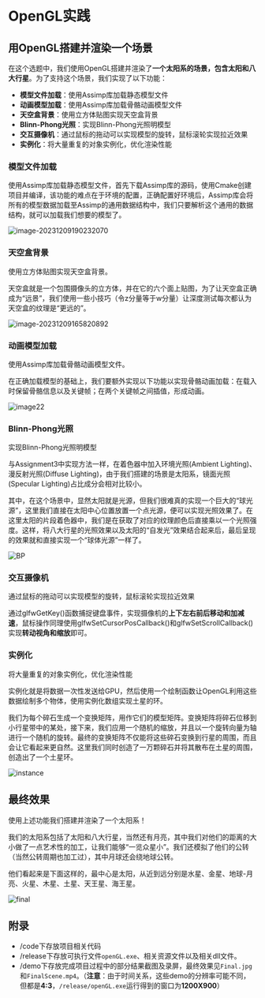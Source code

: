 # **OpenGL实践**

## 用OpenGL搭建并渲染一个场景

在这个选题中，我们使用OpenGL搭建并渲染了**一个太阳系的场景，包含太阳和八大行星**。为了支持这个场景，我们实现了以下功能：

- **模型文件加载**：使用Assimp库加载静态模型文件
- **动画模型加载**：使用Assimp库加载骨骼动画模型文件
- **天空盒背景**：使用立方体贴图实现天空盒背景
- **Blinn-Phong光照**：实现Blinn-Phong光照明模型
- **交互摄像机**：通过鼠标的拖动可以实现模型的旋转，鼠标滚轮实现拉近效果
- **实例化**：将大量重复的对象实例化，优化渲染性能

### 模型文件加载

使用Assimp库加载静态模型文件，首先下载Assimp库的源码，使用Cmake创建项目并编译，该功能的难点在于环境的配置，正确配置好环境后，Assimp库会将所有的模型数据加载至Assimp的通用数据结构中，我们只要解析这个通用的数据结构，就可以加载我们想要的模型了。

![image-20231209190232070](\demo\模型文件加载.png)

### 天空盒背景

使用立方体贴图实现天空盒背景。

天空盒就是一个包围摄像头的立方体，并在它的六个面上贴图，为了让天空盒正确成为“远景”，我们使用一些小技巧（令z分量等于w分量）让深度测试每次都认为天空盒的纹理是“更远的”。

![image-20231209165820892](demo\天空盒背景.png)

### 动画模型加载

使用Assimp库加载骨骼动画模型文件。

在正确加载模型的基础上，我们要额外实现以下功能以实现骨骼动画加载：在载入时保留骨骼信息以及关键帧；在两个关键帧之间插值，形成动画。

![image22](\demo\动画模型加载.gif)

### Blinn-Phong光照

实现Blinn-Phong光照明模型

与Assignment3中实现方法一样，在着色器中加入环境光照(Ambient Lighting)、漫反射光照(Diffuse Lighting)，由于我们搭建的场景是太阳系，镜面光照(Specular Lighting)占比成分会相对比较小。

其中，在这个场景中，显然太阳就是光源，但我们很难真的实现一个巨大的“球光源”，这里我们直接在太阳中心位置放置一个点光源，便可以实现光照效果了。在这里太阳的片段着色器中，我们是在获取了对应的纹理颜色后直接乘以一个光照强度。这样，将八大行星的光照效果以及太阳的“自发光”效果结合起来后，最后呈现的效果就和直接实现一个“球体光源”一样了。

![BP](\demo\BP光照.jpg)

### 交互摄像机

通过鼠标的拖动可以实现模型的旋转，鼠标滚轮实现拉近效果

通过glfwGetKey()函数捕捉键盘事件，实现摄像机的**上下左右前后移动和加减速**，鼠标操作同理使用glfwSetCursorPosCallback()和glfwSetScrollCallback()实现**转动视角和缩放**即可。

### 实例化

将大量重复的对象实例化，优化渲染性能

实例化就是将数据一次性发送给GPU，然后使用一个绘制函数让OpenGL利用这些数据绘制多个物体，使用实例化数组实现土星的环。

我们为每个碎石生成一个变换矩阵，用作它们的模型矩阵。变换矩阵将碎石位移到小行星带中的某处，接下来，我们应用一个随机的缩放，并且以一个旋转向量为轴进行一个随机的旋转。最终的变换矩阵不仅能将这些碎石变换到行星的周围，而且会让它看起来更自然。这里我们同时创造了一万颗碎石并将其散布在土星的周围，创造出了一个土星环。

![instance](\demo\实例化.jpg)

## 最终效果

使用上述功能我们搭建并渲染了一个太阳系！

我们的太阳系包括了太阳和八大行星，当然还有月亮，其中我们对他们的距离的大小做了一点艺术性的加工，让我们能够“一览众星小”。我们还模拟了他们的公转（当然公转周期也加工过），其中月球还会绕地球公转。

他们看起来是下面这样的，最中心是太阳，从近到远分别是水星、金星、地球-月亮、火星、木星、土星、天王星、海王星。

![final](\demo\Final.jpg)

## 附录

- /code下存放项目相关代码
- /release下存放可执行文件`openGL.exe`、相关资源文件以及相关dll文件。
- /demo下存放完成项目过程中的部分结果截图及录屏，最终效果见`Final.jpg`和`FinalScene.mp4`。（**注意**：由于时间关系，这些demo的分辨率可能不同，但都是**4:3**，`/release/openGL.exe`运行得到的窗口为**1200X900**）

